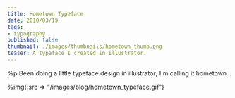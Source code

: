 ```yaml
---
title: Hometown Typeface
date: 2010/03/19
tags:
- typography
published: false
thumbnail: ./images/thumbnails/hometown_thumb.png
teaser: A typeface I created in illustrator.
---
```


%p Been doing a little typeface design in illustrator; I'm calling it hometown.

%img{:src => "/images/blog/hometown_typeface.gif"}
